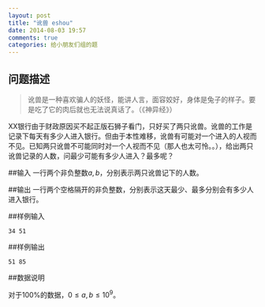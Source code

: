```yaml
---
layout: post
title: "讹兽 eshou"
date: 2014-08-03 19:57
comments: true
categories: 给小朋友们组的题
---
```


## 问题描述

> 讹兽是一种喜欢骗人的妖怪，能讲人言，面容姣好，身体是兔子的样子。要是吃了它的肉后就也无法说真话了。（《神异经》）

XX银行由于财政原因买不起正版石狮子看门，只好买了两只讹兽。讹兽的工作是记录下每天有多少人进入银行。但由于本性难移，讹兽有可能对一个进入的人视而不见。已知两只讹兽不可能同时对一个人视而不见（那人也太可怜。。），给出两只讹兽记录的人数，问最少可能有多少人进入？最多呢？

##输入
一行两个非负整数$a,b$，分别表示两只讹兽记下的人数。

##输出
一行两个空格隔开的非负整数，分别表示这天最少、最多分别会有多少人进入银行。

##样例输入

    34 51

##样例输出

    51 85

##数据说明

对于$100\%$的数据，$0\leq a,b\leq 10^9。$
